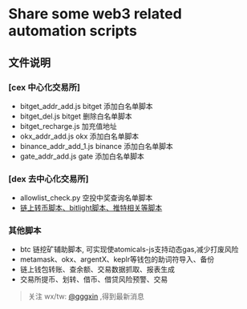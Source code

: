# Share some web3 related automation scripts

## 文件说明

### [cex 中心化交易所]
- bitget_addr_add.js   bitget 添加白名单脚本
- bitget_del.js  bitget 删除白名单脚本
- bitget_recharge.js 加充值地址
- okx_addr_add.js  okx 添加白名单脚本 
- binance_addr_add_1.js  binance 添加白名单脚本
- gate_addr_add.js  gate 添加白名单脚本 

### [dex 去中心化交易所]
- allowlist_check.py 空投中奖查询名单脚本
- [链上转币脚本、bitlight脚本、推特相关等脚本](https://drive.google.com/drive/folders/1KIk_RcISBpUschAuBvsfy3rbrpbMneYI)  


### 其他脚本

- btc 链挖矿辅助脚本, 可实现使atomicals-js支持动态gas,减少打废风险
- metamask、okx、argentX、keplr等钱包的助词符导入、备份
- 链上钱包转账、查余额、交易数据抓取、报表生成
- 交易所提币、划转、借币、借贷风险预警、交易


> 关注 wx/tw: [@gggxin](https://x.com/gggxin) ,得到最新消息
> 
